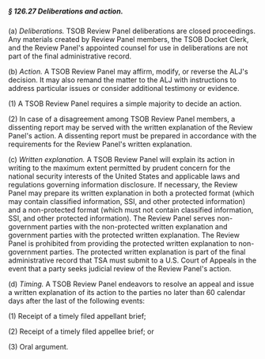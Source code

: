 ##### § 126.27 Deliberations and action. #####

(a) *Deliberations.* TSOB Review Panel deliberations are closed proceedings. Any materials created by Review Panel members, the TSOB Docket Clerk, and the Review Panel's appointed counsel for use in deliberations are not part of the final administrative record.

(b) *Action.* A TSOB Review Panel may affirm, modify, or reverse the ALJ's decision. It may also remand the matter to the ALJ with instructions to address particular issues or consider additional testimony or evidence.

(1) A TSOB Review Panel requires a simple majority to decide an action.

(2) In case of a disagreement among TSOB Review Panel members, a dissenting report may be served with the written explanation of the Review Panel's action. A dissenting report must be prepared in accordance with the requirements for the Review Panel's written explanation.

(c) *Written explanation.* A TSOB Review Panel will explain its action in writing to the maximum extent permitted by prudent concern for the national security interests of the United States and applicable laws and regulations governing information disclosure. If necessary, the Review Panel may prepare its written explanation in both a protected format (which may contain classified information, SSI, and other protected information) and a non-protected format (which must not contain classified information, SSI, and other protected information). The Review Panel serves non-government parties with the non-protected written explanation and government parties with the protected written explanation. The Review Panel is prohibited from providing the protected written explanation to non-government parties. The protected written explanation is part of the final administrative record that TSA must submit to a U.S. Court of Appeals in the event that a party seeks judicial review of the Review Panel's action.

(d) *Timing.* A TSOB Review Panel endeavors to resolve an appeal and issue a written explanation of its action to the parties no later than 60 calendar days after the last of the following events:

(1) Receipt of a timely filed appellant brief;

(2) Receipt of a timely filed appellee brief; or

(3) Oral argument.